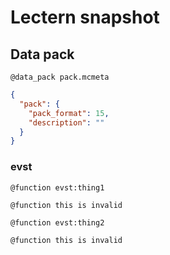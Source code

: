 # Lectern snapshot

## Data pack

`@data_pack pack.mcmeta`

```json
{
  "pack": {
    "pack_format": 15,
    "description": ""
  }
}
```

### evst

`@function evst:thing1`

```mcfunction
@function this is invalid
```

`@function evst:thing2`

```mcfunction
@function this is invalid
```

